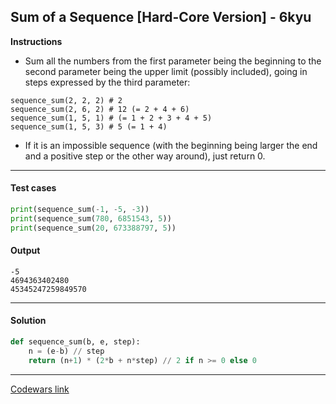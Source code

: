 ## Sum of a Sequence [Hard-Core Version] - 6kyu

**Instructions**

- Sum all the numbers from the first parameter being the beginning to the second parameter being the upper limit (possibly included), going in steps expressed by the third parameter:

```
sequence_sum(2, 2, 2) # 2
sequence_sum(2, 6, 2) # 12 (= 2 + 4 + 6)
sequence_sum(1, 5, 1) # (= 1 + 2 + 3 + 4 + 5)
sequence_sum(1, 5, 3) # 5 (= 1 + 4)
```

- If it is an impossible sequence (with the beginning being larger the end and a positive step or the other way around), just return 0.

---

#### Test cases

```python
print(sequence_sum(-1, -5, -3))
print(sequence_sum(780, 6851543, 5))
print(sequence_sum(20, 673388797, 5))
```

#### Output 
```
-5
4694363402480
45345247259849570
```

---

#### Solution

```python
def sequence_sum(b, e, step):
    n = (e-b) // step
    return (n+1) * (2*b + n*step) // 2 if n >= 0 else 0
```

---


[Codewars link](https://www.codewars.com/kata/587a88a208236efe8500008b)
